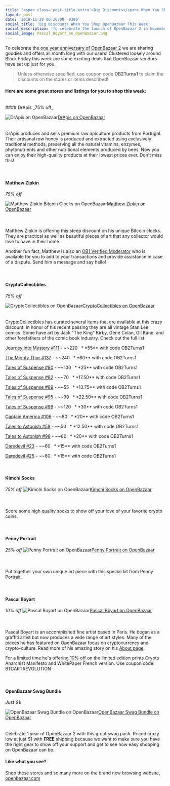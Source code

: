 ```yaml
---
title: "<span class='post-title-extra'>Big Discounts</span> When You Shop OpenBazaar This Week"
layout: post
date: '2018-11-20 06:30:00 -0300'
social_title: 'Big Discounts When You Shop OpenBazaar This Week'
social_description: 'To celebrate the launch of OpenBazaar 2 in November last year we are sharing goodies and offers all month long! Clustered loosely around Black Friday this week are a bunch of exciting offers some vendors have set up just for you.'
social_image: Pascal_Boyart_on_OpenBazaar.png
---
```


To celebrate the [one year anniversary of OpenBazaar 2](https://openbazaar.org/blog/openbazaar-20-is-live/) we are sharing goodies and offers all month long with our users! Clustered loosely around Black Friday this week are some exciting deals that OpenBazaar vendors have set up just for you. 

>Unless otherwise specified, use coupon code **OB2Turns1** to claim the discounts on the stores or items described!

#### Here are some great stores and listings for you to shop this week:
<br>
#### DrApis
_75% off_

![DrApis on OpenBazaar](DrApis_on_OpenBazaar.png "DrApis on OpenBazaar")[DrApis on OpenBazaar](https://openbazaar.com/store/QmfUNUFM5B4PJh73Ht4Gd7qa1TAWV1BBUAhbrYRa2E9hXe)
<br>  
<br>
DrApis produces and sells premium raw apiculture products from Portugal. Their artisanal raw honey is produced and extracted using exclusively traditional methods, preserving all the natural vitamins, enzymes, phytonutrients and other nutritional elements produced by bees. Now you can enjoy their high-quality products at their lowest prices _ever._ Don't miss this!
<br>  
<br>
#### Matthew Zipkin
_75% off_

![Matthew Zipkin Bitcoin Clocks on OpenBazaar](Matthew_Zipkin_on_OpenBazaar.png "Matthew Zipkin Bitcoin Clocks on OpenBazaar")[Matthew Zipkin on OpenBazaar](https://openbazaar.com/store/QmeSyTRaNZMD8ajcfbhC8eYibWgnSZtSGUp3Vn59bCnPWC)
<br>  
<br>  
Matthew Zipkin is offering this steep discount on his unique Bitcoin clocks. They are practical as well as beautiful pieces of art that any collector would love to have in their home.

Another fun fact, Matthew is also an [OB1 Verified Moderator](https://ob1.io/verified-moderators.html) who is available for you to add to your transactions and provide assistance in case of a dispute. Send him a message and say hello!
<br>  
<br>  
#### CryptoCollectibles
_75% off_

![CryptoCollectibles on OpenBazaar](CryptoCollectibles_on_OpenBazaar.png "CryptoCollectibles on OpenBazaar")[CryptoCollectibles on OpenBazaar](https://openbazaar.com/store/QmakxNv9Y5YFuAuvjvx4mEda3TmFBaHDtacd1KtEL56mP4/)
<br>  
<br> 
CryptoCollectibles has curated several items that are available at this crazy discount. In honor of his recent passing they are all vintage Stan Lee comics. Some have art by Jack "The King" Kirby, Gene Colan, Gil Kane, and other forefathers of the comic book industry. Check out the full list:

[Journey into Mystery #111](https://openbazaar.com/store/QmakxNv9Y5YFuAuvjvx4mEda3TmFBaHDtacd1KtEL56mP4/journey-into-mystery-111-1964-comic-book) - ~~$220~~ **$55** with code OB2Turns1

[The Mighty Thor #137](https://openbazaar.com/store/QmakxNv9Y5YFuAuvjvx4mEda3TmFBaHDtacd1KtEL56mP4/the-mighty-thor-137-1967-comic-book) - ~~$240~~ **$60** with code OB2Turns1

[Tales of Suspense #80](https://openbazaar.com/store/QmakxNv9Y5YFuAuvjvx4mEda3TmFBaHDtacd1KtEL56mP4/tales-of-suspense-80-1966-comic-book) - ~~$100~~ **$25** with code OB2Turns1

[Tales of Suspense #82](https://openbazaar.com/store/QmakxNv9Y5YFuAuvjvx4mEda3TmFBaHDtacd1KtEL56mP4/tales-of-suspense-82-featuring-iron-man-and-captain-america-196) - ~~$70~~ **$17.50** with code OB2Turns1

[Tales of Suspense #89](https://openbazaar.com/store/QmakxNv9Y5YFuAuvjvx4mEda3TmFBaHDtacd1KtEL56mP4/tales-of-suspense-89-featuring-iron-man-and-captain-america-196) - ~~$55~~ **$13.75** with code OB2Turns1

[Tales of Suspense #95](https://openbazaar.com/store/QmakxNv9Y5YFuAuvjvx4mEda3TmFBaHDtacd1KtEL56mP4/tales-of-suspense-95-featuring-iron-man-and-captain-america-196) - ~~$90~~ **$22.50** with code OB2Turns1

[Tales of Suspense #99](https://openbazaar.com/store/QmakxNv9Y5YFuAuvjvx4mEda3TmFBaHDtacd1KtEL56mP4/tales-of-suspense-99-featuring-iron-man-and-captain-america-196) - ~~$120~~ **$30** with code OB2Turns1

[Captain America #106](https://openbazaar.com/store/QmakxNv9Y5YFuAuvjvx4mEda3TmFBaHDtacd1KtEL56mP4/captain-america-106-1968-comic-book) - ~~$80~~ **$20** with code OB2Turns1

[Tales to Astonish #58](https://openbazaar.com/store/QmakxNv9Y5YFuAuvjvx4mEda3TmFBaHDtacd1KtEL56mP4/tales-to-astonish-58-1964-comic-book) - ~~$50~~ **$12.50** with code OB2Turns1

[Tales to Astonish #98](https://openbazaar.com/store/QmakxNv9Y5YFuAuvjvx4mEda3TmFBaHDtacd1KtEL56mP4/tales-to-astonish-98-featuring-sub-mariner-and-the-incredible-hu) - ~~$80~~ **$20** with code OB2Turns1

[Daredevil #23](https://openbazaar.com/store/QmakxNv9Y5YFuAuvjvx4mEda3TmFBaHDtacd1KtEL56mP4/daredevil-23-1967-comic-book) - ~~$60~~ **$15** with code OB2Turns1

[Daredevil #25](https://openbazaar.com/store/QmakxNv9Y5YFuAuvjvx4mEda3TmFBaHDtacd1KtEL56mP4/daredevil-25-1967-comic-book) - ~~$60~~ **$15** with code OB2Turns1
<br>  
<br> 
#### Kimchi Socks
_75% off_
![Kimchi Socks on OpenBazaar](Kimchi_Socks_on_OpenBazaar.png "Kimchi Socks on OpenBazaar")[Kimchi Socks on OpenBazaar](https://openbazaar.com/store/Qma4rBjoQ6j2cusFGMrQjbA7mddPAr9gzPQPgatourZvGf)
<br>  
<br>  
Score some high quality socks to show off your love of your favorite crypto coins.
<br>  
<br>  
#### Penny Portrait
_25% off_
![Penny Portrait on OpenBazaar](Penny_Portrait_Kit_on_OpenBazaar.png "Penny Portrait on OpenBazaar")[Penny Portrait on OpenBazaar](https://openbazaar.com/store/QmQE5wCGM91QLo5YL1aPMS7qYVBquectSm17AQDCSWH6jA)
<br>  
<br>  
Put together your own unique art piece with this special kit from Penny Portrait.
<br>  
<br> 
#### Pascal Boyart 
_10% off_
![Pascal Boyart on OpenBazaar](Pascal_Boyart_on_OpenBazaar.png "Pascal Boyart on OpenBazaar")[Pascal Boyart on OpenBazaar](https://openbazaar.com/store/QmYTXDyMNjdUSvqNc88T2VeVF3KdG7PMefnGQKrp9NZ5Tp)
<br>  
<br>  
Pascal Boyart is an accomplished fine artist based in Paris. He began as a graffiti artist but now produces a wide range of art styles. Many of the pieces he has featured on OpenBazaar focus on cryptocurrency and crypto-culture. Read more of his amazing story on his [About page](https://openbazaar.com/store/home/QmYTXDyMNjdUSvqNc88T2VeVF3KdG7PMefnGQKrp9NZ5Tp).

For a limited time he's offering [10% off](https://www.reddit.com/r/OpenBazaar/comments/9vm6ou/weekly_spotlight_share_your_openbazaar_stores/e9f00mz/) on the limited edition prints Crypto Anarchist Manifesto and WhitePaper French version. Use coupon code: BTCARTREVOLUTION
<br>  
<br>
#### OpenBazaar Swag Bundle
_Just $1!_

![OpenBazaar Swag Bundle on OpenBazaar](OpenBazaar_Swag_Bundle_on_OpenBazaar.png "OpenBazaar Swag Bundle on OpenBazaar")[OpenBazaar Swag Bundle on OpenBazaar](https://openbazaar.com/store/QmcUDmZK8PsPYWw5FRHKNZFjszm2K6e68BQSTpnJYUsML7/openbazaar-2-turns-1-swag-bundle-btc)
<br>  
<br>
Celebrate 1 year of OpenBazaar 2 with this great swag pack. Priced crazy low at just $1 with **FREE** shipping because we want to make sure you have the right gear to show off your support and get to see how easy shopping on OpenBazaar can be.

#### Like what you see?

Shop these stores and so many more on the brand new browsing website, [openbazaar.com](https://openbazaar.com)

